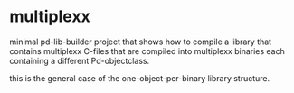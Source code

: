 multiplexx
========

minimal pd-lib-builder project that shows how to compile
a library that contains multiplexx C-files that are compiled into
multiplexx binaries each containing a different Pd-objectclass.

this is the general case of the one-object-per-binary library structure.
